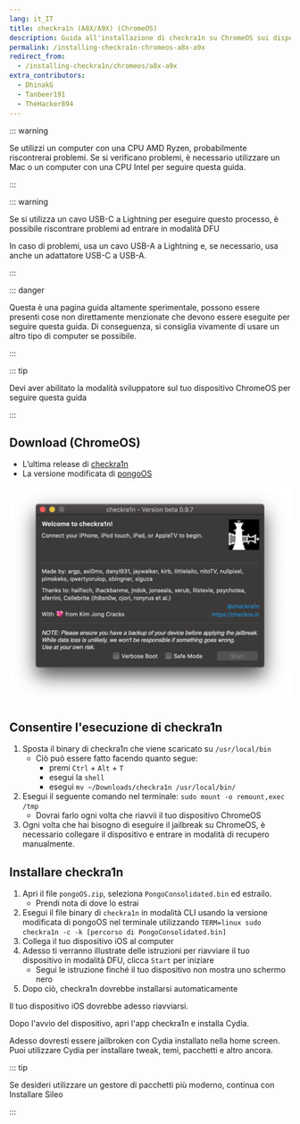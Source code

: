 ```yaml
---
lang: it_IT
title: checkra1n (A8X/A9X) (ChromeOS)
description: Guida all'installazione di checkra1n su ChromeOS sui dispositivi A9X e A8X
permalink: /installing-checkra1n-chromeos-a8x-a9x
redirect_from:
  - /installing-checkra1n/chromeos/a8x-a9x
extra_contributors:
  - DhinakG
  - Tanbeer191
  - TheHacker894
---
```


::: warning

Se utilizzi un computer con una CPU AMD Ryzen, probabilmente riscontrerai problemi. Se si verificano problemi, è necessario utilizzare un Mac o un computer con una CPU Intel per seguire questa guida.

:::

::: warning

Se si utilizza un cavo USB-C a Lightning per eseguire questo processo, è possibile riscontrare problemi ad entrare in modalità DFU

In caso di problemi, usa un cavo USB-A a Lightning e, se necessario, usa anche un adattatore USB-C a USB-A.

:::

::: danger

Questa è una pagina guida altamente sperimentale, possono essere presenti cose non direttamente menzionate che devono essere eseguite per seguire questa guida. Di conseguenza, si consiglia vivamente di usare un altro tipo di computer se possibile.

:::

::: tip

Devi aver abilitato la modalità sviluppatore sul tuo dispositivo ChromeOS per seguire questa guida

:::

## Download (ChromeOS)

- L’ultima release di [checkra1n](https://checkra.in)
- La versione modificata di [pongoOS](https://github.com/checkra1n/BugTracker/files/6429930/Pongo.zip)

![Uno screenshot dell’applicazione di checkra1n](/assets/images/checkra1n.png)

## Consentire l'esecuzione di checkra1n

1. Sposta il binary di checkra1n che viene scaricato su `/usr/local/bin`
    - Ciò può essere fatto facendo quanto segue:
      - premi `Ctrl` + `Alt` + `T`
      - esegui la `shell`
      - esegui `mv ~/Downloads/checkra1n /usr/local/bin/`
1. Esegui il seguente comando nel terminale: `sudo mount -o remount,exec /tmp`
    - Dovrai farlo ogni volta che riavvii il tuo dispositivo ChromeOS
1. Ogni volta che hai bisogno di eseguire il jailbreak su ChromeOS, è necessario collegare il dispositivo e entrare in modalità di recupero manualmente.

## Installare checkra1n

1. Apri il file `pongoOS.zip`, seleziona `PongoConsolidated.bin` ed estrailo.
    - Prendi nota di dove lo estrai
1. Esegui il file binary di `checkra1n` in modalità CLI usando la versione modificata di pongoOS nel terminale utilizzando `TERM=linux sudo checkra1n -c -k [percorso di PongoConsolidated.bin]`
1. Collega il tuo dispositivo iOS al computer
1. Adesso ti verranno illustrate delle istruzioni per riavviare il tuo dispositivo in <router-link to="/faq/#what-is-dfu-mode">modalità DFU</router-link>, clicca `Start` per iniziare
    - Segui le istruzione finché il tuo dispositivo non mostra uno schermo nero
1. Dopo ciò, checkra1n dovrebbe installarsi automaticamente

Il tuo dispositivo iOS dovrebbe adesso riavviarsi.

Dopo l'avvio del dispositivo, apri l'app checkra1n e installa Cydia.

Adesso dovresti essere jailbroken con Cydia installato nella home screen. Puoi utilizzare Cydia per installare <router-link to="/faq/#what-are-tweaks">tweak</router-link>, temi, pacchetti e altro ancora.

::: tip

Se desideri utilizzare un gestore di pacchetti più moderno, continua con <router-link to="/installing-sileo">Installare Sileo</router-link>

:::